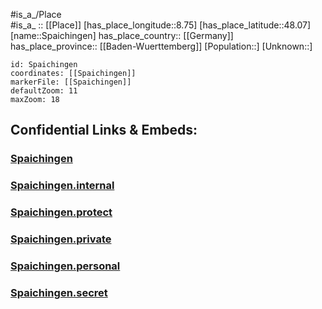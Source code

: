 ﻿---
location: [48.07,8.75] 
mapzoom: [7,12] 
mapmarker: city 
type: City
tags:
- geo/City


SpocWebEntityId: 34400
isDeleted: false
confidential: public

---
#is_a_/Place  
#is_a_ :: [[Place]] 
[has_place_longitude::8.75] 
[has_place_latitude::48.07] 
[name::Spaichingen] 
has_place_country:: [[Germany]]  
has_place_province:: [[Baden-Wuerttemberg]] 
[Population::] 
[Unknown::] 


```leaflet
id: Spaichingen
coordinates: [[Spaichingen]] 
markerFile: [[Spaichingen]] 
defaultZoom: 11 
maxZoom: 18
```


## Confidential Links & Embeds: 

### [Spaichingen](/_public/Earth/Continent/Europe/Europe~Central/Germany/Germany~West/Baden-Wuerttemberg/counties~BW/Tuttlingen/cities~Tuttlingen/Spaichingen.md) 

### [Spaichingen.internal](/_internal/Earth/Continent/Europe/Europe~Central/Germany/Germany~West/Baden-Wuerttemberg/counties~BW/Tuttlingen/cities~Tuttlingen/Spaichingen.internal.md) 

### [Spaichingen.protect](/_protect/Earth/Continent/Europe/Europe~Central/Germany/Germany~West/Baden-Wuerttemberg/counties~BW/Tuttlingen/cities~Tuttlingen/Spaichingen.protect.md) 

### [Spaichingen.private](/_private/Earth/Continent/Europe/Europe~Central/Germany/Germany~West/Baden-Wuerttemberg/counties~BW/Tuttlingen/cities~Tuttlingen/Spaichingen.private.md) 

### [Spaichingen.personal](/_personal/Earth/Continent/Europe/Europe~Central/Germany/Germany~West/Baden-Wuerttemberg/counties~BW/Tuttlingen/cities~Tuttlingen/Spaichingen.personal.md) 

### [Spaichingen.secret](/_secret/Earth/Continent/Europe/Europe~Central/Germany/Germany~West/Baden-Wuerttemberg/counties~BW/Tuttlingen/cities~Tuttlingen/Spaichingen.secret.md) 
